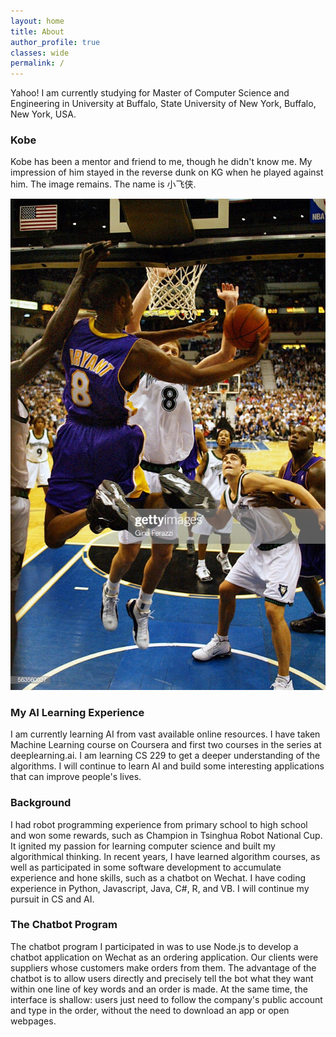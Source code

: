 ```yaml
---
layout: home
title: About
author_profile: true
classes: wide
permalink: /
---
```


Yahoo!
I am currently studying for Master of Computer Science and Engineering in University at Buffalo, State University of New York, Buffalo, New York, USA. 

### Kobe
Kobe has been a mentor and friend to me, though he didn't know me. My impression of him stayed in the reverse dunk on KG when he played against him. The image remains. The name is 小飞侠. 
<!-- (https://github.com/Dark417/dark417.github.io/blob/master/images/kbreversedunk.jpg) -->
![Pipeline](/images/kbreversedunk.jpg)



### My AI Learning Experience
I am currently learning AI from vast available online resources. I have taken Machine Learning course on Coursera and first two courses in the series at deeplearning.ai. I am learning CS 229 to get a deeper understanding of the algorithms. I will continue to learn AI and build some interesting applications that can improve people's lives.

### Background
I had robot programming experience from primary school to high school and won some rewards, such as Champion in Tsinghua Robot National Cup. It ignited my passion for learning computer science and built my algorithmical thinking. In recent years, I have learned algorithm courses, as well as participated in some software development to accumulate experience and hone skills, such as a chatbot on Wechat. I have coding experience in Python, Javascript, Java, C#, R, and VB. I will continue my pursuit in CS and AI.

### The Chatbot Program
The chatbot program I participated in was to use Node.js to develop a chatbot application on Wechat as an ordering application. Our clients were suppliers whose customers make orders from them. The advantage of the chatbot is to allow users directly and precisely tell the bot what they want within one line of key words and an order is made. At the same time, the interface is shallow: users just need to follow the company's public account and type in the order, without the need to download an app or open webpages.




